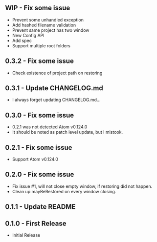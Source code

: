 ## WIP - Fix some issue
* Prevent some unhandled exception
* Add hashed filename validation
* Prevent same project has two window
* New Config API
* Add spec
* Support multiple root folders

## 0.3.2 - Fix some issue
* Check existence of project path on restoring

## 0.3.1 - Update CHANGELOG.md
* I always forget updating CHANGELOG.md...

## 0.3.0 - Fix some issue
* 0.2.1 was not detected Atom v0.124.0
* It should be noted as patch level update, but I mistook.

## 0.2.1 - Fix some issue
* Support Atom v0.124.0

## 0.2.0 - Fix some issue
* Fix issue #1, will not close empty window, if restoring did not happen.
* Clean up mayBeRestored on every window closing.

## 0.1.1 - Update README

## 0.1.0 - First Release
* Initial Release
